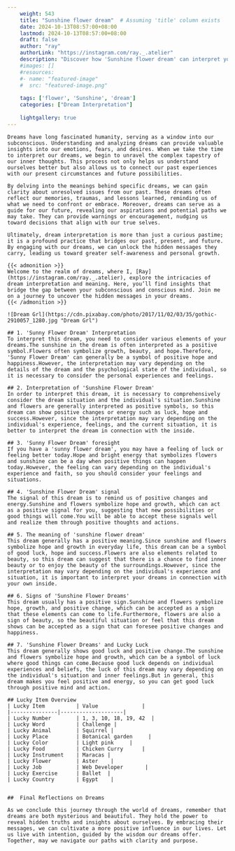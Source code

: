 ```yaml
---
    weight: 543
    title: "Sunshine flower dream"  # Assuming 'title' column exists
    date: 2024-10-13T08:57:00+08:00
    lastmod: 2024-10-13T08:57:00+08:00
    draft: false
    author: "ray"
    authorLink: "https://instagram.com/ray._.atelier"
    description: "Discover how 'Sunshine flower dream' can interpret your future and uncover its significant meanings in your life."
    #images: []
    #resources:
    #- name: "featured-image"
    #  src: "featured-image.png"
    
    tags: ['flower', 'Sunshine', 'dream']
    categories: ["Dream Interpretation"]
    
    lightgallery: true
---
```

    
    Dreams have long fascinated humanity, serving as a window into our subconscious. Understanding and analyzing dreams can provide valuable insights into our emotions, fears, and desires. When we take the time to interpret our dreams, we begin to unravel the complex tapestry of our inner thoughts. This process not only helps us understand ourselves better but also allows us to connect our past experiences with our present circumstances and future possibilities.
    
    By delving into the meanings behind specific dreams, we can gain clarity about unresolved issues from our past. These dreams often reflect our memories, traumas, and lessons learned, reminding us of what we need to confront or embrace. Moreover, dreams can serve as a guide for our future, revealing our aspirations and potential paths we may take. They can provide warnings or encouragement, nudging us toward decisions that align with our true selves.
    
    Ultimately, dream interpretation is more than just a curious pastime; it is a profound practice that bridges our past, present, and future. By engaging with our dreams, we can unlock the hidden messages they carry, leading us toward greater self-awareness and personal growth.
    
    {{< admonition >}}
    Welcome to the realm of dreams, where I, [Ray](https://instagram.com/ray._.atelier), explore the intricacies of dream interpretation and meaning. Here, you’ll find insights that bridge the gap between your subconscious and conscious mind. Join me on a journey to uncover the hidden messages in your dreams.
    {{< /admonition >}}
    
    ![Dream Grl](https://cdn.pixabay.com/photo/2017/11/02/03/35/gothic-2910057_1280.jpg "Dream Grl")
    
    ## 1. 'Sunny Flower Dream' Interpretation
    To interpret this dream, you need to consider various elements of your dreams.The sunshine in the dream is often interpreted as a positive symbol.Flowers often symbolize growth, beauty, and hope.Therefore, 'Sunny Flower Dream' can generally be a symbol of positive hope and happiness.However, the interpretation may vary depending on the details of the dream and the psychological state of the individual, so it is necessary to consider the personal experiences and feelings.
    
    ## 2. Interpretation of 'Sunshine Flower Dream'
    In order to interpret this dream, it is necessary to comprehensively consider the dream situation and the individual's situation.Sunshine and flowers are generally interpreted as positive symbols, so this dream can show positive changes or energy such as luck, hope and success.However, since the interpretation may vary depending on the individual's experience, feelings, and the current situation, it is better to interpret the dream in connection with the inside.
    
    ## 3. 'Sunny Flower Dream' foresight
    If you have a 'sunny flower dream', you may have a feeling of luck or feeling better today.Hope and bright energy that symbolizes flowers and sunshine can be a day when positive things can happen today.However, the feeling can vary depending on the individual's experience and faith, so you should consider your feelings and situations.
    
    ## 4. 'Sunshine Flower Dream' signal
    The signal of this dream is to remind us of positive changes and energy.Sunshine and flowers symbolize hope and growth, which can act as a positive signal for you, suggesting that new possibilities or good things will come.You will be able to accept these signals well and realize them through positive thoughts and actions.
    
    ## 5. The meaning of 'sunshine flower dream'
    This dream generally has a positive meaning.Since sunshine and flowers symbolize hope and growth in everyday life, this dream can be a symbol of good luck, hope and success.Flowers are also elements related to beauty, so this dream can suggest that there is a chance to find inner beauty or to enjoy the beauty of the surroundings.However, since the interpretation may vary depending on the individual's experience and situation, it is important to interpret your dreams in connection with your own inside.
    
    ## 6. Signs of 'Sunshine Flower Dreams'
    This dream usually has a positive sign.Sunshine and flowers symbolize hope, growth, and positive change, which can be accepted as a sign that these elements can come to life.Furthermore, flowers are also a sign of beauty, so the beautiful situation or feel that this dream shows can be accepted as a sign that can foresee positive changes and happiness.
    
    ## 7. 'Sunshine Flower Dreams' and Lucky Luck
    This dream generally shows good luck and positive change.The sunshine and flowers symbolize hope and growth, which can be a symbol of luck where good things can come.Because good luck depends on individual experiences and beliefs, the luck of this dream may vary depending on the individual's situation and inner feelings.But in general, this dream makes you feel positive and energy, so you can get good luck through positive mind and action.
    
    ## Lucky Item Overview
    | Lucky Item          | Value              |
    |---------------|--------------------|
    | Lucky Number        | 1, 3, 10, 18, 19, 42  |
    | Lucky Word          | Challenge |
    | Lucky Animal        | Squirrel |
    | Lucky Place         | Botanical garden     |
    | Lucky Color         | Light pink     |
    | Lucky Food          | Chicken Curry      |
    | Lucky Instrument    | Maracas |
    | Lucky Flower        | Aster    |
    | Lucky Job           | Web Developer       |
    | Lucky Exercise      | Ballet  |
    | Lucky Country       | Egypt    |
    
    
    ##  Final Reflections on Dreams
    
    As we conclude this journey through the world of dreams, remember that dreams are both mysterious and beautiful. They hold the power to reveal hidden truths and insights about ourselves. By embracing their messages, we can cultivate a more positive influence in our lives. Let us live with intention, guided by the wisdom our dreams offer. Together, may we navigate our paths with clarity and purpose.
    